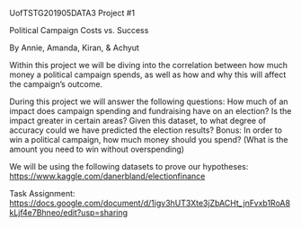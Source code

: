 UofTSTG201905DATA3 Project #1

Political Campaign Costs vs. Success

By Annie, Amanda, Kiran, & Achyut


Within this project we will be diving into the correlation between how much money a political campaign spends, as well as how and why this will affect the campaign’s outcome.

During this project we will answer the following questions:
How much of an impact does campaign spending and fundraising have on an election? 
Is the impact greater in certain areas?
Given this dataset, to what degree of accuracy could we have predicted the election results?
Bonus:
In order to win a political campaign, how much money should you spend? (What is the amount you need to win without overspending)

We will be using the following datasets to prove our hypotheses:
https://www.kaggle.com/danerbland/electionfinance

Task Assignment:
https://docs.google.com/document/d/1igv3hUT3Xte3jZbACHt_jnFvxb1RoA8kLjf4e7Bhneo/edit?usp=sharing
